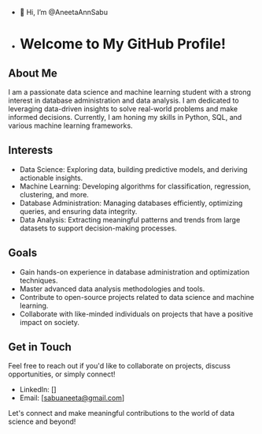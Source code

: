 - 👋 Hi, I’m @AneetaAnnSabu
- # Welcome to My GitHub Profile!

## About Me
I am a passionate data science and machine learning student with a strong interest in database administration and data analysis.
I am dedicated to leveraging data-driven insights to solve real-world problems and make informed decisions.
Currently, I am honing my skills in Python, SQL, and various machine learning frameworks.

## Interests
- Data Science: Exploring data, building predictive models, and deriving actionable insights.
- Machine Learning: Developing algorithms for classification, regression, clustering, and more.
- Database Administration: Managing databases efficiently, optimizing queries, and ensuring data integrity.
- Data Analysis: Extracting meaningful patterns and trends from large datasets to support decision-making processes.

## Goals
- Gain hands-on experience in database administration and optimization techniques.
- Master advanced data analysis methodologies and tools.
- Contribute to open-source projects related to data science and machine learning.
- Collaborate with like-minded individuals on projects that have a positive impact on society.

## Get in Touch
Feel free to reach out if you'd like to collaborate on projects, discuss opportunities, or simply connect!

- LinkedIn: []
- Email: [sabuaneeta@gmail.com]

Let's connect and make meaningful contributions to the world of data science and beyond!


